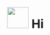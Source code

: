 # <img src="https://user-images.githubusercontent.com/73385243/121424170-b9c73c80-c979-11eb-9268-736e46a7b3f8.png" width="50"> Hi 
